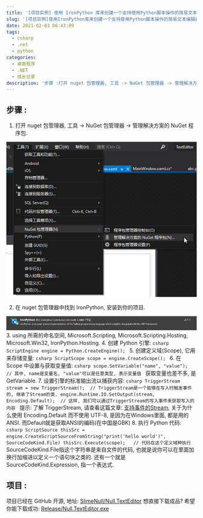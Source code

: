 ```yaml
---
title: '[项目实例] 使用 IronPython 库来创建一个支持使用Python脚本操作的简易文本编辑器'
slug: '[项目实例]使用IronPython库来创建一个支持使用Python脚本操作的简易文本编辑器'
date: 2021-02-03 06:43:09
tags:
  - csharp
  - .net
  - python
categories:
  - 桌面程序
  - .NET
  - 成长记录
description: '步骤 :打开 nuget 包管理器, 工具 -> NuGet 包管理器 -> 管理解决方案的 NuGet 程序包.在 nuget 包管理器中找到 IronPython, 安装到你的项目.using 所需的命名空间, Microsoft.Scripting, Microsoft.Scripting.Hosting, Microsoft.Win32, IronPython.Hosting.创建 Python 引擎:ScriptEngine engine = Python'
---
```


## 步骤 :

1. 打开 nuget 包管理器, 工具 -> NuGet 包管理器 -> 管理解决方案的 NuGet 程序包.

![nuget包管理器](images/20210203030753805.png)

2. 在 nuget 包管理器中找到 IronPython, 安装到你的项目.

![nuget中的IronPython](images/20210203030547151.png)
3. using 所需的命名空间, Microsoft.Scripting, Microsoft.Scripting.Hosting, Microsoft.Win32, IronPython.Hosting.
4. 创建 Python 引擎:
	```csharp
	ScriptEngine engine = Python.CreateEngine();
	```
5. 创建定义域(Scope), 它用来存储变量:
	```csharp
	ScriptScope scope = engine.CreateScope();
	```
6. 在 Scope 中设置与获取变量值:
	```csharp
	scope.SetVariable("name", "value");   // 其中, name是变量名, "value"可以是任意类型, 表示变量值
	```
	获取变量也差不多, 是GetVariable.
7. 设置引擎的标准输出流以捕获内容:
	```csharp
	TriggerStream stream = new TriggerStream();  // TriggerStream是一个能够在写入时触发事件的, 继承了Stream的类.
	engine.Runtime.IO.SetOutput(stream, Encoding.Default);  // 这样, 我们可以通过TriggerStream的写入事件来获取写入的内容
	```
	提示: 了解 TriggerStream, 请查看这篇文章: [支持事件的Stream](https://blog.csdn.net/m0_46555380/article/details/113578296), 关于为什么使用 Encoding.Default 而不使用 UTF-8, 是因为在Windows里面, 都是用的 ANSI. 而Default就是获取ANSI的编码(在中国是GBK)
8. 执行 Python 代码:
	```csharp
	ScriptSource thisSrc = engine.CreateScriptSourceFromString("print('hello world')", SourceCodeKind.File)
	thisSrc.Execute(scope);   // 代码在这个定义域种执行
	```
	SourceCodeKind.File指这个字符串是来自文件的代码, 也就是说你可以在里面加换行加缩进以定义一个语句块之类的. 还有一个就是SourceCodeKind.Expression, 指一个表达式.


## 项目 :

项目已经在 GitHub 开源, 地址: [SlimeNull/Null.TextEditor](https://github.com/SlimeNull/Null.TextEditor)
想直接下载成品? 希望你能下载成功: [Release/Null.TextEditor.exe](https://github.com/SlimeNull/Null.TextEditor/raw/main/TextEditor/bin/Release/Null.TextEditor.exe)
